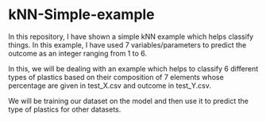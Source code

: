 # kNN-Simple-example
In this repository, I have shown a simple kNN example which helps classify things. In this example, I have used 7 variables/parameters to predict the outcome as an integer ranging from 1 to 6.

In this, we will be dealing with an example which helps to classify 6 different types of plastics based on their composition of 7 elements whose percentage are given in test_X.csv and outcome in test_Y.csv.

We will be training our dataset on the model and then use it to predict the type of plastics for other datasets.  
